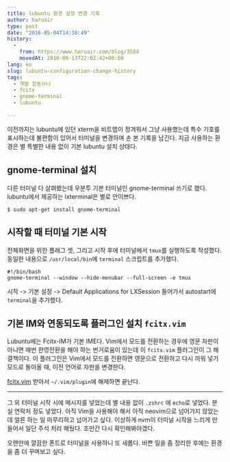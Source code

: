```yaml
---
title: lubuntu 환경 설정 변경 기록
author: haruair
type: post
date: "2016-05-04T14:38:49"
history:
  - 
    from: https://www.haruair.com/blog/3584
    movedAt: 2018-09-13T22:02:42+00:00
lang: ko
slug: lubuntu-configuration-change-history
tags:
  - 개발 잡동사니
  - fcitx
  - gnome-terminal
  - lubuntu

---
```

이전까지는 lubuntu에 있던 xterm을 비트맵이 정겨워서 그냥 사용했는데 특수 기호를 표시하는데 불편함이 있어서 터미널을 변경하며 손 본 기록을 남긴다. 지금 사용하는 환경은 별 특별한 내용 없이 기본 lubuntu 설치 상태다.

## gnome-terminal 설치

다른 터미널 다 살펴봤는데 우분투 기본 터미널인 gnome-terminal 쓰기로 했다. lubuntu에서 제공하는 lxterminal은 별로 안이쁘다.

    $ sudo apt-get install gnome-terminal
    

## 시작할 때 터미널 기본 시작

전체화면을 위한 플래그 셋, 그리고 시작 후에 터미널에서 `tmux`를 실행하도록 작성했다. 동일한 내용으로 `/usr/local/bin`에 `terminal` 스크립트를 추가했다.

    #!/bin/bash
    gnome-terminal --window --hide-menubar --full-screen -e tmux
    

시작 -> 기본 설정 -> Default Applications for LXSession 들어가서 autostart에 `terminal`을 추가했다.

## 기본 IM와 연동되도록 플러그인 설치 `fcitx.vim`

Lubuntu에는 Fcitx-IM가 기본 IME다. Vim에서 모드를 전환하는 경우에 영문 자판이 아니면 매번 한영전환을 해야 하는 번거로움이 있는데 이 `fcitx.vim` 플러그인이 그 해결책이다. 이 플러그인은 Vim에서 모드를 전환하면 영문으로 전환하고 다시 끼워 넣기 모드로 돌아올 때, 이전 언어로 자판을 변경한다.

[fcitx.vim][1] 받아서 `~/.vim/plugin`에 해제하면 끝난다.

* * *

그 외 터미널 시작 시에 메시지를 넣었는데 별 내용 없이 `.zshrc` 에 `echo`로 넣었다. 분실 연락처 정도 넣었다. 아직 Vim을 사용해야 해서 아직 neovim으로 넘어가지 않았는데 얼른 하는 일 마무리하고 넘어가고 싶다. 이상하게 nvm이 터미널 시작을 느리게 만들어서 일단 주석 처리 해뒀다. 조만간 다시 확인해봐야겠다.

오랜만에 깔끔한 폰트로 터미널을 사용하니 또 새롭다. 바쁜 일을 좀 정리한 후에는 환경을 좀 더 꾸며보고 싶다.

 [1]: http://www.vim.org/scripts/script.php?script_id=3764